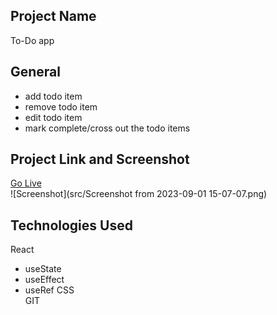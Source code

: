 ## Project Name 
To-Do app
## General 
- add todo item
- remove todo item
- edit todo item
- mark complete/cross out the todo items
## Project Link and Screenshot  
[Go Live]()  
![Screenshot](src/Screenshot from 2023-09-01 15-07-07.png)
## Technologies Used  
React  
- useState
- useEffect
- useRef
CSS  
GIT   

